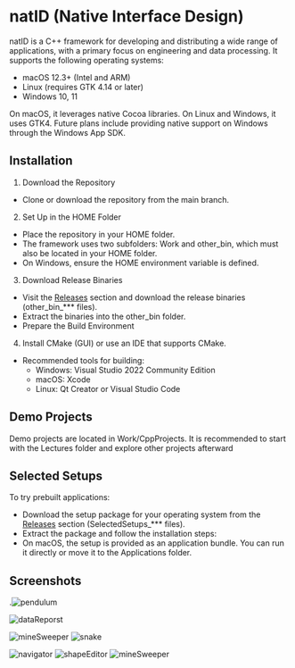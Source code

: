 # natID (Native Interface Design)

natID is a C++ framework for developing and distributing a wide range of applications, with a primary focus on engineering and data processing. It supports the following operating systems:

  - macOS 12.3+ (Intel and ARM)
  - Linux (requires GTK 4.14 or later)
  - Windows 10, 11

On macOS, it leverages native Cocoa libraries. On Linux and Windows, it uses GTK4. Future plans include providing native support on Windows through the Windows App SDK.

## Installation

1. Download the Repository
  - Clone or download the repository from the main branch.

2. Set Up in the HOME Folder
  - Place the repository in your HOME folder.
  - The framework uses two subfolders: Work and other_bin, which must also be located in your HOME folder.
  - On Windows, ensure the HOME environment variable is defined.

3. Download Release Binaries
  - Visit the [Releases](https://github.com/idzafic/natID/releases) section and download the release binaries (other_bin_*** files).
  - Extract the binaries into the other_bin folder.
  - Prepare the Build Environment

4. Install CMake (GUI) or use an IDE that supports CMake.
  - Recommended tools for building:
    - Windows: Visual Studio 2022 Community Edition
    - macOS: Xcode
    - Linux: Qt Creator or Visual Studio Code

## Demo Projects

Demo projects are located in Work/CppProjects.
It is recommended to start with the Lectures folder and explore other projects afterward

## Selected Setups

To try prebuilt applications:

  - Download the setup package for your operating system from the [Releases](https://github.com/idzafic/natID/releases) section (SelectedSetups_*** files).
  - Extract the package and follow the installation steps:
  - On macOS, the setup is provided as an application bundle. You can run it directly or move it to the Applications folder.

## Screenshots

.![pendulum](https://github.com/user-attachments/assets/9186d2f9-1530-44d3-b8d7-9a501f3c1a4a)

![dataReporst](https://github.com/user-attachments/assets/c24a814b-03e3-494b-97ec-28d3a5d60ad6)

![mineSweeper](https://github.com/user-attachments/assets/2fb46dc1-a4af-4759-a791-6b6b07823e14)
![snake](https://github.com/user-attachments/assets/e610e0b7-201b-4498-9364-25fd804b2645)

![navigator](https://github.com/user-attachments/assets/6ef8d036-60f3-4f82-9321-ad79075842fe)
![shapeEditor](https://github.com/user-attachments/assets/c2ad3f15-69c4-4304-ad84-bd3814606030)
![mineSweeper](https://github.com/user-attachments/assets/7f48c616-750e-42d7-b300-0e5cefc45f2f)
